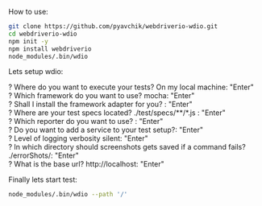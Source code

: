 How to use:
```bash
git clone https://github.com/pyavchik/webdriverio-wdio.git
cd webdriverio-wdio
npm init -y
npm install webdriverio
node_modules/.bin/wdio
```
Lets setup wdio: 

? Where do you want to execute your tests? On my local machine: "Enter"<br>
? Which framework do you want to use? mocha: "Enter"<br>
? Shall I install the framework adapter for you? : "Enter"<br>
? Where are your test specs located? ./test/specs/**/*.js : "Enter"<br>
? Which reporter do you want to use? : "Enter"<br>
? Do you want to add a service to your test setup?: "Enter"<br> 
? Level of logging verbosity silent: "Enter"<br>
? In which directory should screenshots gets saved if a command fails? ./errorShots/: "Enter"<br>
? What is the base url? http://localhost: "Enter"<br>

Finally lets start test:
```bash
node_modules/.bin/wdio --path '/'
```

